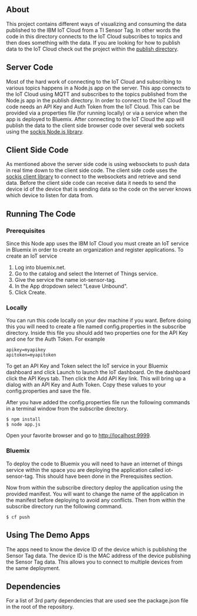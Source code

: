 ## About
This project contains different ways of visualizing and consuming the data published to 
the IBM IoT Cloud from a TI Sensor Tag.  In other words the code in this directory connects to the IoT Cloud
subscribes to topics and then does something with the data.  If you are looking for how to publish data to the IoT
Cloud check out the project within the 
[publish directory](https://github.com/IBM-Bluemix/iot-sensor-tag/tree/master/publish).

## Server Code
Most of the hard work of connecting to the IoT Cloud and subscribing to various topics happens in a Node.js
app on the server.  This app connects to the IoT Cloud using MQTT and subscribes to the topics published
from the Node.js app in the publish directory.  In order to connect to the IoT Cloud the code needs an API Key
and Auth Token from the IoT Cloud.  This can be provided via a properties file (for running locally) or via
a service when the app is deployed to Bluemix.  After connecting to the IoT Cloud the app will publish the data 
to the client side browser code over several web sockets using 
the [sockjs Node.js library](https://github.com/sockjs/sockjs-node).

## Client Side Code
As mentioned above the server side code is using websockets to push data in 
real time down to the client side code.  The client side code uses the 
[sockjs client library](https://github.com/sockjs/sockjs-client) to connect to the websockets and retrieve and 
send data.  Before the client side code can receive data it needs to send the device id of the device that
is sending data so the code on the server knows which device to listen for data from.

## Running The Code

### Prerequisites

Since this Node app uses the IBM IoT Cloud you must create an IoT service in Bluemix in order
to create an organization and register applications.  To create an IoT service

1.  Log into bluemix.net.
2.  Go to the catalog and select the Internet of Things service.  
3.  Give the service the name iot-sensor-tag.
4.  In the App dropdown select "Leave Unbound".
5.  Click Create.


### Locally
You can run this code locally on your dev machine if you want.  Before doing this you will need to create a file
named config.properties in the subscribe directory.  Inside this file you should add two properties one for the API Key and one for the Auth Token.  For example

    apikey=myapikey
    apitoken=myapitoken

To get an API Key and Token select the IoT service in your Bluemix dashboard and click Launch to launch
the IoT dashboard.  On the dashboard click the 
API Keys tab.  Then click the Add API Key link.  This will bring up a dialog with an API Key and Auth
Token.  Copy these values to your config.properties and save the file.

After you have added the config.properties file run the following commands in a terminal window from the subscribe
directory.
    
    $ npm install
    $ node app.js

Open your favorite browser and go to [http://localhost:9999](http://localhost:9999).

### Bluemix
To deploy the code to Bluemix you will need to have an internet of things service within the space you are
deploying the application called iot-sensor-tag.  This should have been done in the Prerequisites section.

Now from within the subscribe directory deploy the application using the provided manifest.  You will want to
change the name of the application in the manifest before deploying to avoid any conflicts.  Then from
within the subscribe directory run the following command.

    $ cf push

## Using The Demo Apps
The apps need to know the device ID of the device which is publishing the Sensor Tag data.  The device ID
is the MAC address of the device publishing the Sensor Tag data.  This allows
you to connect to multiple devices from the same deployment.

## Dependencies
For a list of 3rd party dependencies that are used see the package.json file
in the root of the repository.